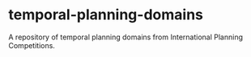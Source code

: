 # temporal-planning-domains
A repository of temporal planning domains from International Planning Competitions.
